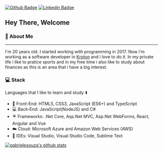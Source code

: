 [![Github Badge](https://img.shields.io/badge/-Github-000?style=flat-square&logo=Github&logoColor=white&link=https://github.com/gabrielpsouza)](https://github.com/gabrielpsouza)
[![Linkedin Badge](https://img.shields.io/badge/-LinkedIn-blue?style=flat-square&logo=Linkedin&logoColor=white&link=https://www.linkedin.com/in/gabrielpsouza/)](https://www.linkedin.com/in/gabriel-s-647659137/)

## Hey There, Welcome 

### :large_blue_diamond: About Me
<hr>

I'm 20 years old. I started working with programming in 2017. Now i'm working as a software developer in <a href="https://www.linkedin.com/company/kroton-educacional-s-a/">Kroton</a> and i love to do it.
In my private life i like to pratice sports and in my free time i also like to study about finances as this is an area that i have a big interest.

### :computer: Stack
Languages that I like to learn and study :arrow_down:

 - 👨 Front-End: HTML5, CSS3, JavaScript (ES6+) and TypeScript
 - :computer: Back-End: JavaScript(NodeJS) and C#
 - :umbrella: Frameworks: .Net Core, Asp.Net MVC, Asp.Net WebForms, React, Angular and Vue
 - :cloud: Cloud: Microsoft Azure and Amazon Web Services (AWS)
 - :thought_balloon: IDEs: Visual Studio, Visual Studio Code, Sublime Text
 
 [![gabrielpsouza's github stats](https://github-readme-stats.vercel.app/api?username=gabrielpsouza)](https://github.com/gabrielpsouza/github-readme-stats)
